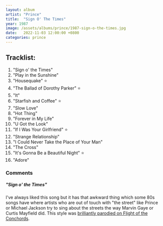 ```yaml
---
layout: album
artist: "Prince"
title:  "Sign O' The Times"
year: 1987
image: /assets/albums/prince/1987-sign-o-the-times.jpg
date:   2022-11-03 12:00:00 +0800
categories: prince
---
```


## Tracklist:

1.  "Sign o' the Times"
2.  "Play in the Sunshine"
3.  "Housequake" ⭐️
4.	"The Ballad of Dorothy Parker" ⭐️
5.	"It"
6.	"Starfish and Coffee" ⭐️
7.	"Slow Love"
8.	"Hot Thing"
9.	"Forever in My Life"
10.	"U Got the Look"
11.	"If I Was Your Girlfriend" ⭐️
12.	"Strange Relationship"
13.	"I Could Never Take the Place of Your Man"
14.	"The Cross"
15.	"It's Gonna Be a Beautiful Night" ⭐️
16.	"Adore"

### Comments

##### "Sign o' the Times"

I've always liked this song but it has that awkward thing which some 80s songs have where artists who are out of touch with "the street" like Prince or Michael Jackson try to sing about the streets the way Marvin Gaye or Curtis Mayfield did. This style was [brilliantly parodied on Flight of the Conchords](https://www.youtube.com/watch?v=TLEK0UZH4cs).

